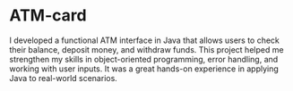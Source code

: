 # ATM-card
I developed a functional ATM interface in Java that allows users to check their balance, deposit money, and withdraw funds. This project helped me strengthen my skills in object-oriented programming, error handling, and working with user inputs. It was a great hands-on experience in applying Java to real-world scenarios. 
